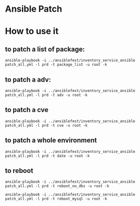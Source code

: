 # Ansible Patch

# How to use it
## to patch a list of package:
```ansible-playbook -i ../ansiblefest/inventory_service_ansible patch_all.yml -l prd -t package_list -u root -k```

## to patch a adv:
```ansible-playbook -i ../ansiblefest/inventory_service_ansible patch_all.yml -l prd -t adv -u root -k```

## to patch a cve
```ansible-playbook -i ../ansiblefest/inventory_service_ansible patch_all.yml -l prd -t cve -u root -k```

## to patch a whole environment
```ansible-playbook -i ../ansiblefest/inventory_service_ansible patch_all.yml -l prd -t date -u root -k```

## to reboot
```ansible-playbook -i ../ansiblefest/inventory_service_ansible patch_all.yml -l prd -t reboot_no_dbs -u root -k```

```ansible-playbook -i ../ansiblefest/inventory_service_ansible patch_all.yml -l prd -t reboot_mysql -u root -k```
